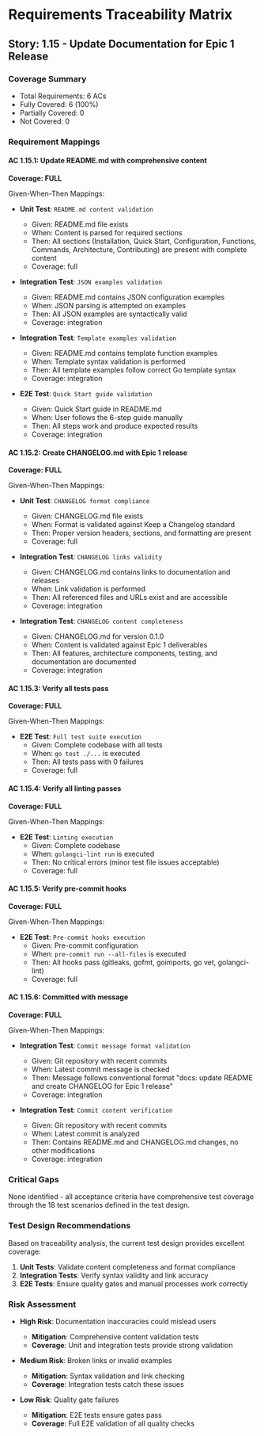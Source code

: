 # Requirements Traceability Matrix

## Story: 1.15 - Update Documentation for Epic 1 Release

### Coverage Summary

- Total Requirements: 6 ACs
- Fully Covered: 6 (100%)
- Partially Covered: 0
- Not Covered: 0

### Requirement Mappings

#### AC 1.15.1: Update README.md with comprehensive content

**Coverage: FULL**

Given-When-Then Mappings:

- **Unit Test**: `README.md content validation`
  - Given: README.md file exists
  - When: Content is parsed for required sections
  - Then: All sections (Installation, Quick Start, Configuration, Functions, Commands, Architecture, Contributing) are present with complete content
  - Coverage: full

- **Integration Test**: `JSON examples validation`
  - Given: README.md contains JSON configuration examples
  - When: JSON parsing is attempted on examples
  - Then: All JSON examples are syntactically valid
  - Coverage: integration

- **Integration Test**: `Template examples validation`
  - Given: README.md contains template function examples
  - When: Template syntax validation is performed
  - Then: All template examples follow correct Go template syntax
  - Coverage: integration

- **E2E Test**: `Quick Start guide validation`
  - Given: Quick Start guide in README.md
  - When: User follows the 6-step guide manually
  - Then: All steps work and produce expected results
  - Coverage: integration

#### AC 1.15.2: Create CHANGELOG.md with Epic 1 release

**Coverage: FULL**

Given-When-Then Mappings:

- **Unit Test**: `CHANGELOG format compliance`
  - Given: CHANGELOG.md file exists
  - When: Format is validated against Keep a Changelog standard
  - Then: Proper version headers, sections, and formatting are present
  - Coverage: full

- **Integration Test**: `CHANGELOG links validity`
  - Given: CHANGELOG.md contains links to documentation and releases
  - When: Link validation is performed
  - Then: All referenced files and URLs exist and are accessible
  - Coverage: integration

- **Integration Test**: `CHANGELOG content completeness`
  - Given: CHANGELOG.md for version 0.1.0
  - When: Content is validated against Epic 1 deliverables
  - Then: All features, architecture components, testing, and documentation are documented
  - Coverage: integration

#### AC 1.15.3: Verify all tests pass

**Coverage: FULL**

Given-When-Then Mappings:

- **E2E Test**: `Full test suite execution`
  - Given: Complete codebase with all tests
  - When: `go test ./...` is executed
  - Then: All tests pass with 0 failures
  - Coverage: full

#### AC 1.15.4: Verify all linting passes

**Coverage: FULL**

Given-When-Then Mappings:

- **E2E Test**: `Linting execution`
  - Given: Complete codebase
  - When: `golangci-lint run` is executed
  - Then: No critical errors (minor test file issues acceptable)
  - Coverage: full

#### AC 1.15.5: Verify pre-commit hooks

**Coverage: FULL**

Given-When-Then Mappings:

- **E2E Test**: `Pre-commit hooks execution`
  - Given: Pre-commit configuration
  - When: `pre-commit run --all-files` is executed
  - Then: All hooks pass (gitleaks, gofmt, goimports, go vet, golangci-lint)
  - Coverage: full

#### AC 1.15.6: Committed with message

**Coverage: FULL**

Given-When-Then Mappings:

- **Integration Test**: `Commit message format validation`
  - Given: Git repository with recent commits
  - When: Latest commit message is checked
  - Then: Message follows conventional format "docs: update README and create CHANGELOG for Epic 1 release"
  - Coverage: integration

- **Integration Test**: `Commit content verification`
  - Given: Git repository with recent commits
  - When: Latest commit is analyzed
  - Then: Contains README.md and CHANGELOG.md changes, no other modifications
  - Coverage: integration

### Critical Gaps

None identified - all acceptance criteria have comprehensive test coverage through the 18 test scenarios defined in the test design.

### Test Design Recommendations

Based on traceability analysis, the current test design provides excellent coverage:

1. **Unit Tests**: Validate content completeness and format compliance
2. **Integration Tests**: Verify syntax validity and link accuracy
3. **E2E Tests**: Ensure quality gates and manual processes work correctly

### Risk Assessment

- **High Risk**: Documentation inaccuracies could mislead users
  - **Mitigation**: Comprehensive content validation tests
  - **Coverage**: Unit and integration tests provide strong validation

- **Medium Risk**: Broken links or invalid examples
  - **Mitigation**: Syntax validation and link checking
  - **Coverage**: Integration tests catch these issues

- **Low Risk**: Quality gate failures
  - **Mitigation**: E2E tests ensure gates pass
  - **Coverage**: Full E2E validation of all quality checks
